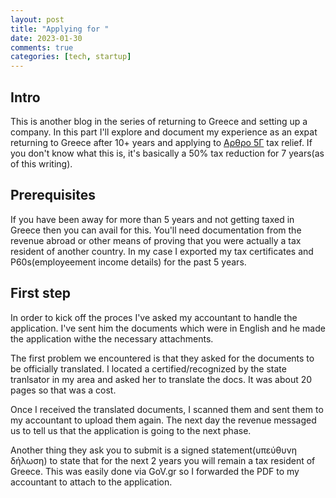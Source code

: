 ```yaml
---
layout: post
title: "Applying for "
date: 2023-01-30
comments: true
categories: [tech, startup]
---
```


## Intro
This is another blog in the series of returning to Greece and setting up a company. In this part I'll explore and document my experience as an expat returning to Greece after 10+ years and applying to [Αρθρο 5Γ](https://taxblock.gr/forologikos-odigos/diadikasia-kai-proypotheseis-ypagogis-stis-diataxeis-toy-arthrou-5g/) tax relief. If you don't know what this is, it's basically a 50% tax reduction for 7 years(as of this writing). 

## Prerequisites
If you have been away for more than 5 years and not getting taxed in Greece then you can avail for this. You'll need documentation from the revenue abroad or other means of proving that you were actually a tax resident of another country. In my case I exported my tax certificates and P60s(employeement income details) for the past 5 years.

## First step
In order to kick off the proces I've asked my accountant to handle the application. I've sent him the documents which were in English and he made the application withe the necessary attachments.

The first problem we encountered is that they asked for the documents to be officially translated. I located a certified/recognized by the state tranlsator in my area and asked her to translate the docs. It was about 20 pages so that was a cost.

Once I received the translated documents, I scanned them and sent them to my accountant to upload them again. The next day the revenue messaged us to tell us that the application is going to the next phase.

Another thing they ask you to submit is a signed statement(υπεύθυνη δήλωση) to state that for the next 2 years you will remain a tax resident of Greece. This was easily done via GoV.gr so I forwarded the PDF to my accountant to attach to the application.
